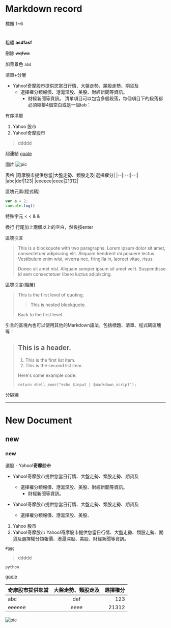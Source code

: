 # Markdown record


標題 1~6 
# 
## 
### 

粗體
**asdfasf**

刪除
~~wqfwa~~

加背景色
`abd`


清單+分層
* Yahoo!奇摩股市提供您當日行情、大盤走勢、類股走勢、期貨及
	* 選擇權分類報價、港滬深股、美股、財經新聞等資訊。
		* 財經新聞等資訊。
清單項目可以包含多個段落，每個項目下的段落都必須縮排4個空白或是一個tab：

有序清單
1. Yahoo 股市 
2. Yahoo!奇摩股市

>ddddd

超連結
[goole](https://www.google.com/)

圖片
![pic](flow.jpg)


表格
|奇摩股市提供您當|大盤走勢、類股走及|選擇權分|
|--|:--:|--:|
|abc|def|123|
|eeeeee|eeee|21312|

區塊元素(程式碼)
``` javascript
var a = 2;
console.log()
```

特殊字元
< &lt;
& &amp;

換行
行尾加上兩個以上的空白，然後按enter


區塊引言
> This is a blockquote with two paragraphs. Lorem ipsum dolor sit amet,
> consectetuer adipiscing elit. Aliquam hendrerit mi posuere lectus.
> Vestibulum enim wisi, viverra nec, fringilla in, laoreet vitae, risus.
> 
> Donec sit amet nisl. Aliquam semper ipsum sit amet velit. Suspendisse
> id sem consectetuer libero luctus adipiscing.

區塊引言(階層)
> This is the first level of quoting.
>
> > This is nested blockquote.
>
> Back to the first level.

引言的區塊內也可以使用其他的Markdown語法，包括標題、清單、程式碼區塊等：
> ## This is a header.
> 
> 1.   This is the first list item.
> 2.   This is the second list item.
> 
> Here's some example code:
> 
>     return shell_exec("echo $input | $markdown_script");

分隔線
***





# New Document
## new
### new
選股 - Yahoo!**奇摩**~~股市~~

* Yahoo!奇摩股市提供您當日行情、大盤走勢、類股走勢、期貨及
	* 選擇權分類報價、港滬深股、美股、財經新聞等資訊。
		* 財經新聞等資訊。

* Yahoo!奇摩股市提供您當日行情、大盤走勢、類股走勢、期貨及
	* 選擇權分類報價、港滬深股、美股、
1. Yahoo 股市 
2. Yahoo!奇摩股市
Yahoo!奇摩股市提供您當日行情、大盤走勢、類股走勢、期貨及選擇權分類報價、港滬深股、美股、財經新聞等資訊。

`#ggg`
>ddddd


``` python
python
```
[goole](https://www.google.com/)


|奇摩股市提供您當|大盤走勢、類股走及|選擇權分|
|--|:--:|--:|
|abc|def|123|
|eeeeee|eeee|21312|

![pic](https://www.google.com/url?sa=i&rct=j&q=&esrc=s&source=images&cd=&ved=2ahUKEwiQrNSS8KPdAhUUUN4KHZkPCyoQjRx6BAgBEAU&url=https%3A%2F%2Fwww.bloomthat.com%2Fflowers&psig=AOvVaw22ZlPxR_hvaxBEsk_qc43U&ust=1536237323142505)




